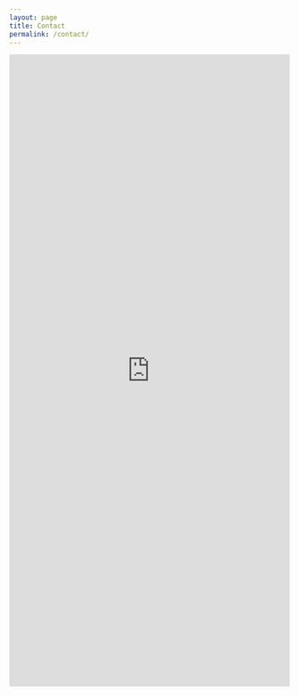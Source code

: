 ```yaml
---
layout: page
title: Contact
permalink: /contact/
---
```



<iframe width="100%" height= "1135px" src= "https://forms.office.com/Pages/ResponsePage.aspx?id=6u_WkritKEOUdspbmot31VfRsh2g7jFMu1I6pJtDil5UNUtWNjk4NzBDN1pMSjlLMDZCTk41VTRWRi4u&embed=true" frameborder= "0" marginwidth= "0" marginheight= "0" style= "border: none; max-width:100%; max-height:900vh" allowfullscreen webkitallowfullscreen mozallowfullscreen msallowfullscreen> </iframe>
